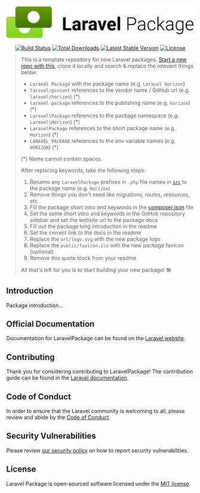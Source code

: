 <p align="center"><img src="/art/logo.svg" alt="Logo Laravel Package"></p>

<p align="center">
<a href="https://github.com/laravel/pennant/actions"><img src="https://github.com/laravel/pennant/workflows/tests/badge.svg" alt="Build Status"></a>
<a href="https://packagist.org/packages/laravel/pennant"><img src="https://img.shields.io/packagist/dt/laravel/pennant" alt="Total Downloads"></a>
<a href="https://packagist.org/packages/laravel/pennant"><img src="https://img.shields.io/packagist/v/laravel/pennant" alt="Latest Stable Version"></a>
<a href="https://packagist.org/packages/laravel/pennant"><img src="https://img.shields.io/packagist/l/laravel/pennant" alt="License"></a>
</p>

> This is a template repository for new Laravel packages. [Start a new repo with this](https://github.com/laravel/pennant/generate), clone it locally and search & replace the relevant things below:
>
> - `Laravel Package` with the package name (e.g. `Laravel Horizon`)
> - `laravel/pennant` references to the vendor name / GitHub url (e.g. `laravel/horizon`) (*)
> - `laravel-package` references to the publishing name (e.g. `horizon`) (*)
> - `Laravel\Package` references to the package namespace (e.g. `Laravel\Horizon`) (*)
> - `LaravelPackage` references to the short package name (e.g. `Horizon`) (*)
> - `LARAVEL_PACKAGE` references to the env variable names (e.g. `HORIZON`) (*)
>
> (*) Name cannot contain spaces.
> 
> After replacing keywords, take the following steps:
>
> 1. Rename any `LaravelPackage` prefixes in `.php` file names in [`src`](./src) to the package name (e.g. `Horizon`)
> 2. Remove things you don't need like migrations, routes, resources, etc
> 3. Fill the package short intro and keywords in the [composer.json](./composer.json) file
> 4. Set the same short intro and keywords in the GitHub repository sidebar and set the website url to the package docs
> 5. Fill out the package long introduction in the readme
> 6. Set the correct link to the docs in the readme
> 7. Replace the `art/logo.svg` with the new package logo
> 8. Replace the `public/favicon.ico` with the new package favicon (optional)
> 9. Remove this quote block from your readme
>
> All that's left for you is to start building your new package! 🛠

## Introduction

Package introduction...

## Official Documentation

Documentation for LaravelPackage can be found on the [Laravel website](https://laravel.com/docs).

## Contributing

Thank you for considering contributing to LaravelPackage! The contribution guide can be found in the [Laravel documentation](https://laravel.com/docs/contributions).

## Code of Conduct

In order to ensure that the Laravel community is welcoming to all, please review and abide by the [Code of Conduct](https://laravel.com/docs/contributions#code-of-conduct).

## Security Vulnerabilities

Please review [our security policy](https://github.com/laravel/envoy/security/policy) on how to report security vulnerabilities.

## License

Laravel Package is open-sourced software licensed under the [MIT license](LICENSE.md).
